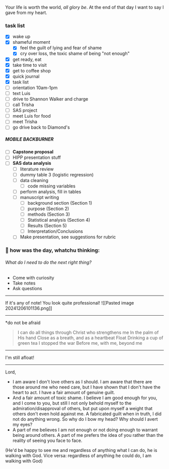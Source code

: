 
Your life is worth the world, *all glory be*.
At the end of that day I want to say I gave from my heart.

### task list
- [x] wake up
- [x] shameful moment
	- [x] feel the guilt of lying and fear of shame
	- [x] cry over loss, the toxic shame of being "not enough"
- [x] get ready, eat
- [x] take time to visit
- [x] get to coffee shop
- [x] quick journal
- [x] task list
- [ ] orientation 10am-1pm
- [ ] text Luis
- [ ] drive to Shannon Walker and charge
- [ ] call Trisha
- [ ] SAS project
- [ ] meet Luis for food
- [ ] meet Trisha
- [ ] go drive back to Diamond's

#####  MOBILE BACKBURNER
- [ ] **Capstone proposal** 
- [ ] HIPP presentation stuff
- [ ] **SAS data analysis**
	- [ ] literature review
	- [ ] dummy table 3 (logistic regression)
	- [ ] data cleaning
		- [ ] code missing variables
	- [ ] perform analysis, fill in tables
	- [ ] manuscript writing
		- [ ] background section (Section 1)
		- [ ] purpose (Section 2)
		- [ ] methods (Section 3)
		- [ ] Statistical analysis (Section 4)
		- [ ] Results (Section 5)
		- [ ] Interpretation/Conclusions
	- [ ] Make presentation, see suggestions for rubric
### 📝 how was the day, whatchu thinking:

###### What do I need to do the next right thing?
- Come with curiosity
- Take notes
- Ask questions


---

If it's any of note! You look quite professional! 
![[Pasted image 20241206101136.png]]

---

*do not be afraid
> I can do all things through Christ who strengthens me
> In the palm of His hand
> Close as a breath, and as a heartbeat
> Float
> Drinking a cup of green tea I stopped the war
> Before me, with me, beyond me

---

I'm still afloat!

---

Lord, 
- I am aware I don't love others as I should. I am aware that there are those around me who need care, but I have shown that I don't have the heart to act. I have a fair amount of genuine guilt.
- And a fair amount of toxic shame. I believe I am good enough for you, and I come to you, but still I not only behold myself to the admiration/disapproval of others, but put upon myself a weight that others don't even hold against me. A fabricated guilt when in truth, I did not do anything wrong. So why do I bow my head? Why should I avert my eyes?
- A part of me believes I am not enough or not doing enough to warrant being around others. A part of me prefers the idea of you rather than the reality of seeing you face to face.

(He'd be happy to see me and regardless of anything what I can do, he is walking with God. Vice versa: regardless of anything he could do, I am walking with God)